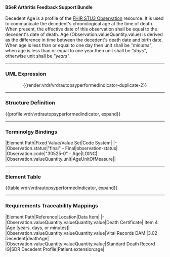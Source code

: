 #### BSeR Arthritis Feedback Support Bundle

Decedent Age is a profile of the [FHIR STU3 Observation](http://www.hl7.org/fhir/observation.html) resource. It is used to communicate the decedent's chronological age at the time of death. When present, the effective date of this observation shall be equal to the decedent's date of death. Age (Observation.valueQuantity.value) is derived as the difference in time between the decedent's death date and birth date. When age is less than or equal to one day then unit shall be *"minutes"*, when age is less than or equal to one year then unit shall be *"days"*, otherwise unit shall be *"years"*.

---

### **UML Expression**

<center>

{{render:vrdr/vrdrautopsyperformedindicator-duplicate-2}}</center>

---

### **Structure Definition**

{{profile:vrdr/vrdrautopsyperformedindicator, expand}}

---

### **Terminolgy Bindings**

|Element Path|Fixed Value/Value Set|Code System|
|-
|Observation.status|"final" - Final|observation-status|
|Observation.code|"30525-0" - Age|LOINC|
|Observation.valueQuantity.unit|AgeUnitOfMeasure||

---

### **Element Table**

{{table:vrdr/vrdrautopsyperformedindicator, expand}}

---

### **Requirements Traceability Mappings**

|Element Path|Reference|Location|Data Item|
|-
|Observation.valueQuantity:valueQuantity.value|Death Certificate| Item 4 |Age [years, days, or minutes]|
|Observation.valueQuantity:valueQuantity.value|Vital Records DAM |3.02 Decedent|deathAge|
|Observation.valueQuantity:valueQuantity.value|Standard Death Record IG|SDR Decedent Profile|Patient.extension:age|
